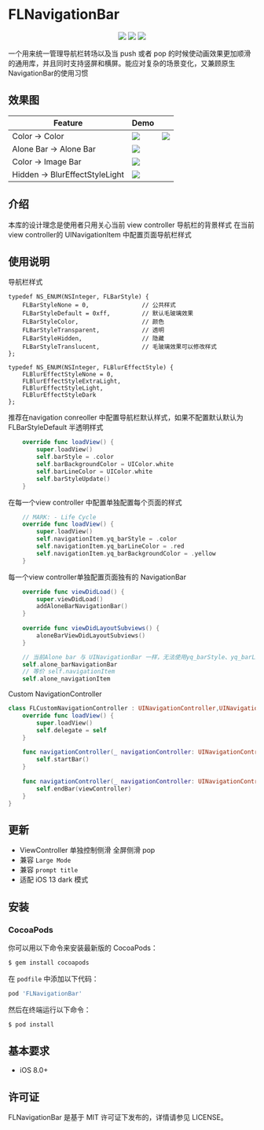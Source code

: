 # FLNavigationBar
<p align="center">
<a href="https://github.com/ForterLi/FLNavigationBar"><img src="https://img.shields.io/badge/platform-iOS%208.0%2B-ff69b5152950834.svg"></a>
<a href="https://github.com/ForterLi/FLNavigationBar"><img src="https://img.shields.io/cocoapods/v/FLNavigationBar.svg"></a>
<a href="https://github.com/ForterLi/FLNavigationBar/blob/master/LICENSE"><img src="https://img.shields.io/badge/license-MIT-green.svg?style=flat"></a>
</p>
一个用来统一管理导航栏转场以及当 push 或者 pop 的时候使动画效果更加顺滑的通用库，并且同时支持竖屏和横屏。能应对复杂的场景变化，又兼顾原生NavigationBar的使用习惯

## 效果图
| Feature |Demo||
|---|---|---|
|Color -> Color|![](https://github.com/ForterLi/ProjectResource/blob/master/FLNavigationBar/Screenshots/0000001.gif)|![](http://imgqn.koudaitong.com/upload_files/2015/05/19/143203733929082129.jpg)|
|Alone Bar -> Alone Bar|![](https://github.com/ForterLi/ProjectResource/blob/master/FLNavigationBar/Screenshots/0000002.gif)||
|Color -> Image Bar|![](https://github.com/ForterLi/ProjectResource/blob/master/FLNavigationBar/Screenshots/0000003.gif)||
|Hidden -> BlurEffectStyleLight|![](https://github.com/ForterLi/ProjectResource/blob/master/FLNavigationBar/Screenshots/0000004.gif)||


## 介绍

本库的设计理念是使用者只用关心当前 view controller 导航栏的背景样式
在当前 view controller的 UINavigationItem 中配置页面导航栏样式

## 使用说明
导航栏样式
```objc
typedef NS_ENUM(NSInteger, FLBarStyle) {
    FLBarStyleNone = 0,               // 公共样式
    FLBarStyleDefault = 0xff,         // 默认毛玻璃效果
    FLBarStyleColor,                  // 颜色
    FLBarStyleTransparent,            // 透明
    FLBarStyleHidden,                 // 隐藏
    FLBarStyleTranslucent,            // 毛玻璃效果可以修改样式
};

typedef NS_ENUM(NSInteger, FLBlurEffectStyle) {
    FLBlurEffectStyleNone = 0,
    FLBlurEffectStyleExtraLight,
    FLBlurEffectStyleLight,
    FLBlurEffectStyleDark
};
```

推荐在navigation conreoller 中配置导航栏默认样式，如果不配置默认默认为 FLBarStyleDefault 半透明样式
``` swift
    override func loadView() {
        super.loadView()
        self.barStyle = .color
        self.barBackgroundColor = UIColor.white
        self.barLineColor = UIColor.white
        self.barStyleUpdate()
    }
```
在每一个view controller 中配置单独配置每个页面的样式
```swift
    // MARK: - Life Cycle
    override func loadView() {
        super.loadView()
        self.navigationItem.yq_barStyle = .color
        self.navigationItem.yq_barLineColor = .red
        self.navigationItem.yq_barBackgroundColor = .yellow
    }
```

每一个view controller单独配置页面独有的 NavigationBar
```swift 
    override func viewDidLoad() {
        super.viewDidLoad()
        addAloneBarNavigationBar()
    }
    
    override func viewDidLayoutSubviews() {
        aloneBarViewDidLayoutSubviews()
    }
```
```swift
    // 当前Alone bar 与 UINavigationBar 一样，无法使用yq_barStyle、yq_barLineColor、yq_barBackgroundColor等扩展属性
    self.alone_barNavigationBar
    // 等价 self.navigationItem
    self.alone_navigationItem
```
Custom NavigationController 
```swift
class FLCustomNavigationController : UINavigationController,UINavigationControllerDelegate {
    override func loadView() {
        super.loadView()
        self.delegate = self
    }
    
    func navigationController(_ navigationController: UINavigationController, willShow viewController: UIViewController, animated: Bool) {
        self.startBar()
    }
    
    func navigationController(_ navigationController: UINavigationController, didShow viewController: UIViewController, animated: Bool) {
        self.endBar(viewController)
    }
}
```
## 更新
* ViewController 单独控制侧滑 全屏侧滑 pop
* 兼容 `Large Mode` 
* 兼容 `prompt title`
* 适配 iOS 13  dark 模式

## 安装

### CocoaPods

你可以用以下命令来安装最新版的 CocoaPods：

```bash
$ gem install cocoapods
```

在 `podfile` 中添加以下代码：

```ruby
pod 'FLNavigationBar'
```

然后在终端运行以下命令：

```bash
$ pod install
```
## 基本要求

- iOS 8.0+

## 许可证

FLNavigationBar 是基于 MIT 许可证下发布的，详情请参见 LICENSE。
